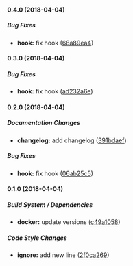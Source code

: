 #### 0.4.0 (2018-04-04)

##### Bug Fixes

* **hook:**  fix hook ([68a89ea4](https://github.com/SkeLLLa/docker-node-opencv-dlib-ffmpeg/commit/68a89ea4e49c6711d294ae05390730bfa4fab29d))

#### 0.3.0 (2018-04-04)

##### Bug Fixes

* **hook:**  fix hook ([ad232a6e](https://github.com/SkeLLLa/docker-node-opencv-dlib-ffmpeg/commit/ad232a6e354e221b6bba13110fee3a096363a815))

#### 0.2.0 (2018-04-04)

##### Documentation Changes

* **changelog:**  add changelog ([391bdaef](https://github.com/SkeLLLa/docker-node-opencv-dlib-ffmpeg/commit/391bdaef7b7e7b7c8a84d46bf90199b1e4e30a7f))

##### Bug Fixes

* **hook:**  fix hook ([06ab25c5](https://github.com/SkeLLLa/docker-node-opencv-dlib-ffmpeg/commit/06ab25c50172dcdc72e1f43b526067d78c73ebcd))

#### 0.1.0 (2018-04-04)

##### Build System / Dependencies

* **docker:**  update versions ([c49a1058](https://github.com/SkeLLLa/docker-node-opencv-dlib-ffmpeg/commit/c49a105828454aece99d9dd7fe52fef935d6bd76))

##### Code Style Changes

* **ignore:**  add new line ([2f0ca269](https://github.com/SkeLLLa/docker-node-opencv-dlib-ffmpeg/commit/2f0ca269e946e4c9adc91173177a562ef3e3e1e9))

